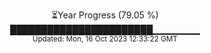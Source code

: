 <p align="center">
⏳Year Progress (79.05 %) <br>
███████████████████████▁▁▁▁▁▁▁ <br>
<sub>Updated: Mon, 16 Oct 2023 12:33:22 GMT</sub>
</p>

